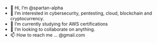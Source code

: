- 👋 Hi, I’m @spartan-alpha
- 👀 I’m interested in cybersecurity, pentesting, cloud, blockchain and cryptocurrency.
- 🌱 I’m currently studying for AWS certifications
- 💞️ I’m looking to collaborate on anything.
- 📫 How to reach me ... @gmail.com

<!---
ad6321/ad6321 is a ✨ special ✨ repository because its `README.md` (this file) appears on your GitHub profile.
You can click the Preview link to take a look at your changes.
--->
